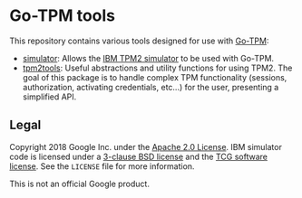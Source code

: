 # Go-TPM tools

This repository contains various tools designed for use with
[Go-TPM](https://github.com/google/go-tpm):
  - [simulator](https://godoc.org/github.com/google/go-tpm-tools/simulator):
    Allows the [IBM TPM2 simulator](https://sourceforge.net/projects/ibmswtpm2/)
    to be used with Go-TPM.
  - [tpm2tools](https://godoc.org/github.com/google/go-tpm-tools/tpm2tools):
    Useful abstractions and utility functions for using TPM2. The goal of this
    package is to handle complex TPM functionality (sessions, authorization,
    activating credentials, etc...) for the user, presenting a simplified API.

## Legal

Copyright 2018 Google Inc. under the
[Apache 2.0 License](https://www.apache.org/licenses/LICENSE-2.0). IBM simulator
code is licensed under a [3-clause BSD license](https://opensource.org/licenses/BSD-3-Clause) and the [TCG software license](https://trustedcomputinggroup.org/wp-content/uploads/TPM-Rev-2.0-Part-1-Architecture-01.38.pdf). See the `LICENSE` file for more information.

This is not an official Google product.